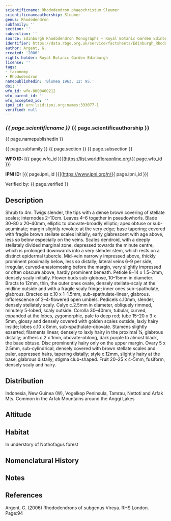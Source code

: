 ```yaml
---
scientificname: Rhododendron phaeochristum Sleumer
scientificnameauthorship: Sleumer
genus: Rhododendron
subfamily: ''
section: ''
subsection: ''
source: Edinburgh Rhododendron Monographs – Royal Botanic Garden Edinburgh
identifier: https://data.rbge.org.uk/service/factsheets/Edinburgh_Rhododendron_Monographs.xhtml
author: Argent, G.
created: '2006'
rights holder: Royal Botanic Garden Edinburgh
license: ''
tags:
- taxonomy
- Rhododendron
namepublishedin: 'Blumea 1963. 12: 95.'
doi: ''
wfo_id: wfo-0000400212
wfo_parent_id: ''
wfo_accepted_id: ''
ipni_id: urn:lsid:ipni.org:names:333077-1
verified: null
---
```

### _{{ page.scientificname }}_ {{ page.scientificauthorship }}
 {{ page.namepublishedin }}

{{ page.subfamily }} {{ page.section }} {{ page.subsection }}

**WFO ID:** [{{ page.wfo_id }}](https://list.worldfloraonline.org/{{ page.wfo_id }})

**IPNI ID:** [{{ page.ipni_id }}](https://www.ipni.org/n/{{ page.ipni_id }})

Verified by: {{ page.verified }}



## Description
Shrub to 4m. Twigs slender, the tips with a dense brown covering of stellate scales; internodes 2–10cm. Leaves 4–6 together in pseudowhorls. Blade 30–80 x 20–40mm, elliptic to obovate-broadly elliptic; apex obtuse or sub-acuminate; margin slightly revolute at the very edge; base tapering; covered with fragile brown stellate scales initially, early glabrescent with age above, less so below especially on the veins. Scales dendroid, with a deeply stellately divided marginal zone, depressed towards the minute centre, which is prolonged downwards into a very slender stem, which rests on a distinct epidermal tubercle. Mid-vein narrowly impressed above, thickly prominent proximally below, less so distally; lateral veins 6–9 per side, irregular, curved-anastomosing before the margin, very slightly impressed or often obscure above, hardly prominent beneath. Petiole 8–14 x 1.5–2mm, densely scaly initially. Flower buds sub-globose, 10–15mm in diameter. Bracts to 12mm, thin, the outer ones ovate, densely stellate-scaly at the midline outside and with a fragile scaly fringe; inner ones sub-spathulate, glabrous. Bracteoles c.10 x 1–1.5mm, sub-spathulate-linear, glabrous. Inflorescence of 2–4-flowered open umbels. Pedicels c.10mm, slender, densely stellately scaly. Calyx c.2.5mm in diameter, obliquely rimmed, minutely 5-lobed, scaly outside. Corolla 30–40mm, tubular, curved, expanded at the lobes, zygomorphic, pale to deep red; tube 15–20 x 3 x 5mm, glossy and densely covered with golden scales outside, laxly hairy inside; lobes c.10 x 8mm, sub-spathulate-­obovate. Stamens slightly exserted; filaments linear, densely to laxly hairy in the proximal ¾, glabrous distally; anthers c.2 x 1mm, obovate-oblong, dark purple to almost black, the base obtuse. Disc prominently hairy only on the upper margin. Ovary 5 x 2.5mm, sub-cylindrical, densely covered with brown stellate scales and paler, appressed hairs, tapering distally; style c.12mm, slightly hairy at the base, glabrous distally; stigma club-shaped. Fruit 20–25 x 4–5mm, fusiform, densely scaly and hairy.

## Distribution
Indonesia, New Guinea (W), Vogelkop Peninsula, Tamrau, Nettoti and Arfak Mts. Common in the Arfak Mountains around the Anggi Lakes

## Altitude


## Habitat
In understory of Nothofagus forest

## Nomenclatural History

                       
## Notes


## References

Argent, G. (2006) Rhododendrons of subgenus Vireya. RHS:London. Page:94
